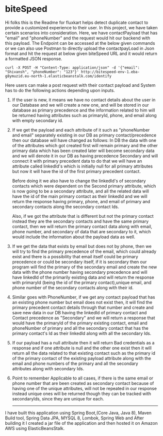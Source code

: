 # biteSpeed

Hi folks this is the Readme for fluxkart helps detect duplicate contact to provide a customized experience to their user.
In this project, we have taken certain scenarios into consideration.
Here, we have contactPayload that has "email" and "phoneNumber" and the request would hit our backend with this payload.
The Endpoint can be accessed at the below given commands or we can also use Postman to directly upload the contactpayLoad in Json format and hit the request
at below given biteSpeed URL and it would return a formatted JSON response.
```
curl -X POST -H "Content-Type: application/json" -d '{"email": "Shivansh", "phoneNumber": "123"}' http://bitespeed-env-1.eba-g8ymuzid.eu-north-1.elasticbeanstalk.com/identify
```

Here users can make a post request with their contact payload and System has to do the following actions depending upon inputs.
1. If the user is new, it means we have no contact details about the user in our Database and we will create a new one, and will be stored in our database as
   primary precedence and the information related to him will be returned having attributes such as primaryId, phone, and email along with empty 
   secondary id.

2. If we get the payload and each attribute of it such as "phoneNumber and email" separately existing in our DB as primary contact/precedence
   then our database will have changed as follows:
   In DB the data with one of the attributes which got created first will remain primary and the other primary data which has been created later will become secondary data
   and we will denote it in our DB as having precedence Secondary and will connect it with primary precedent data to do that we will have an attribute called linkedId's which is initially
   null for all primary attributes but now it will have the id of the first primary precedent contact.

   Before doing it we also have to change the linkedId's of secondary contacts which were dependent on the Second primary attribute, which is now going to be a secondary attribute, and all the related data will have the
   id of the main primary contact as their linkedId and we will return the response having primary, phone, and email of primary and secondary contacts along the secondary contact Ids.

   Also, if we got the attribute that is different but not the primary contact instead they are the secondary contacts and have the same primary contact, then we will return the primary contact data along
   with email, phone number, and secondary of data that are secondary to it, which would include the information about the payload data as well.

3. If we get the data that exists by email but does not by phone, then we will try to find the primary precedence of the email, which could already exist and there 
   is a possibility
   that email itself could be primary precedence or could be secondary itself, if it is secondary then our program will find the primary of the secondary email and 
  create the new data with the phone number having secondary
   precedence and will have linkedId of the primarily existing data and will return the response with primaryId (being the id of the primary contact),unique email, 
   and phone number of the secondary contacts along with their id.

4. Similar goes with PhoneNumber, if we get any contact payload that has an existing phone number but email does not exist then, it will find the 
   primary precedent contact details through that number and create and save new data in our DB having the linkedId of primary contact and
   Contact precedence as "Secondary" and we will return a response that would have the primaryId of the primary existing contact, email and
   phoneNumber of primary and all the secondary contact that has the primary contact's Id as their linkedId along with all the secondary Ids.

5. If our payload has a null attribute then it will return Bad credentials as a response and if one attribute is null and the other one exist then 
   it will return all the data related to that existing contact such as the primary id of the primary contact of the existing payload attribute along with the 
  email  and phone numbers of the primary and all the secondary attributes along with secondary Ids.

6. Point to remember Applicable to all cases, if there is the same email or phone number that are been created as secondary contact because of having one of the 
   unique attributes,
   will not be repeated in our response instead unique ones  will be returned though they can be tracked with  secondaryIds, since they are unique for each.

   -----------------------------------------------------------------------------------------------------------------------------------------------------------------------------------------------------------

I have built this application using Spring Boot,(Core Java, Java 8), Maven Build tool, Spring Data JPA, MYSQL 8, Lombok, Spring Web and After building it I created a jar file of the application and then hosted it on Amazon AWS using ElasticBeansStalk.
